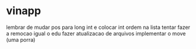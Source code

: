 # vinapp

lembrar de mudar pos para long int e colocar int ordem na lista
tentar fazer a remocao igual o edu
fazer atualizacao de arquivos
implementar o move (uma porra)
